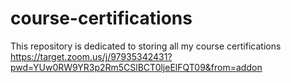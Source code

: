 # course-certifications
This repository is dedicated to storing all my course certifications
https://target.zoom.us/j/97935342431?pwd=YUw0RW9YR3p2Rm5CSlBCT0ljeElFQT09&from=addon
